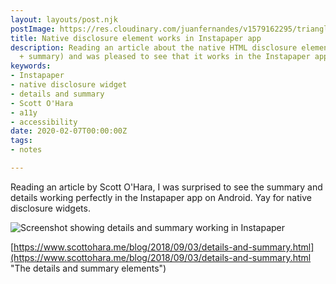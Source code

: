 ```yaml
---
layout: layouts/post.njk
postImage: https://res.cloudinary.com/juanfernandes/v1579162295/trianglify.png
title: Native disclosure element works in Instapaper app
description: Reading an article about the native HTML disclosure element (details
  + summary) and was pleased to see that it works in the Instapaper app
keywords:
- Instapaper
- native disclosure widget
- details and summary
- Scott O'Hara
- a11y
- accessibility
date: 2020-02-07T00:00:00Z
tags:
- notes

---
```

Reading an article by Scott O'Hara, I was surprised to see the summary and details working perfectly in the Instapaper app on Android. Yay for native disclosure widgets. 

![Screenshot showing details and summary working in Instapaper](/v1581064001/Screenshot_20200207-081200__01_td2ebv.jpg "Details and Summary working in Instapaper")

[https://www.scottohara.me/blog/2018/09/03/details-and-summary.html](https://www.scottohara.me/blog/2018/09/03/details-and-summary.html "The details and summary elements")